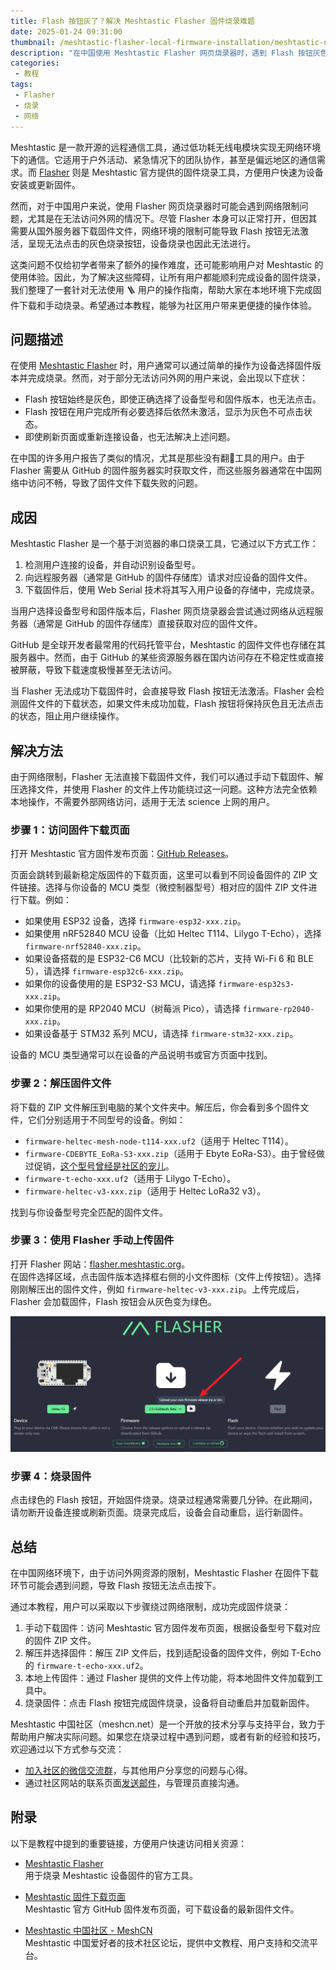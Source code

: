 ```yaml
---
title: Flash 按钮灰了？解决 Meshtastic Flasher 固件烧录难题
date: 2025-01-24 09:31:00
thumbnail: /meshtastic-flasher-local-firmware-installation/meshtastic-new-flasher-ui-screenshot-grey-flash-button-wide.webp
description: "在中国使用 Meshtastic Flasher 网页烧录器时，遇到 Flash 按钮灰色无法点击的问题怎么办？本篇教程将带你了解问题成因，并提供绕过网络限制的手动固件烧录方法，让你的设备秒变好用。"
categories:
 - 教程
tags:
 - Flasher
 - 烧录
 - 网络
---
```


Meshtastic 是一款开源的远程通信工具，通过低功耗无线电模块实现无网络环境下的通信。它适用于户外活动、紧急情况下的团队协作，甚至是偏远地区的通信需求。而 [Flasher](https://flasher.meshtastic.org/) 则是 Meshtastic 官方提供的固件烧录工具，方便用户快速为设备安装或更新固件。

然而，对于中国用户来说，使用 Flasher 网页烧录器时可能会遇到网络限制问题，尤其是在无法访问外网的情况下。尽管 Flasher 本身可以正常打开，但因其需要从国外服务器下载固件文件，网络环境的限制可能导致 Flash 按钮无法激活，呈现无法点击的灰色烧录按钮，设备烧录也因此无法进行。

这类问题不仅给初学者带来了额外的操作难度，还可能影响用户对 Meshtastic 的使用体验。因此，为了解决这些障碍，让所有用户都能顺利完成设备的固件烧录，我们整理了一套针对无法使用 🪜 用户的操作指南，帮助大家在本地环境下完成固件下载和手动烧录。希望通过本教程，能够为社区用户带来更便捷的操作体验。

## 问题描述

在使用 [Meshtastic Flasher](https://flasher.meshtastic.org) 时，用户通常可以通过简单的操作为设备选择固件版本并完成烧录。然而，对于部分无法访问外网的用户来说，会出现以下症状：
- Flash 按钮始终是灰色，即使正确选择了设备型号和固件版本，也无法点击。
- Flash 按钮在用户完成所有必要选择后依然未激活，显示为灰色不可点击状态。
- 即使刷新页面或重新连接设备，也无法解决上述问题。

在中国的许多用户报告了类似的情况，尤其是那些没有翻🧱工具的用户。由于 Flasher 需要从 GitHub 的固件服务器实时获取文件，而这些服务器通常在中国网络中访问不畅，导致了固件文件下载失败的问题。

## 成因

Meshtastic Flasher 是一个基于浏览器的串口烧录工具，它通过以下方式工作：
1. 检测用户连接的设备，并自动识别设备型号。
2. 向远程服务器（通常是 GitHub 的固件存储库）请求对应设备的固件文件。
3. 下载固件后，使用 Web Serial 技术将其写入用户设备的存储中，完成烧录。

当用户选择设备型号和固件版本后，Flasher 网页烧录器会尝试通过网络从远程服务器（通常是 GitHub 的固件存储库）直接获取对应的固件文件。

GitHub 是全球开发者最常用的代码托管平台，Meshtastic 的固件文件也存储在其服务器中。然而，由于 GitHub 的某些资源服务器在国内访问存在不稳定性或直接被屏蔽，导致下载速度极慢甚至无法访问。

当 Flasher 无法成功下载固件时，会直接导致 Flash 按钮无法激活。Flasher 会检测固件文件的下载状态，如果文件未成功加载，Flash 按钮将保持灰色且无法点击的状态，阻止用户继续操作。

## 解决方法

由于网络限制，Flasher 无法直接下载固件文件，我们可以通过手动下载固件、解压选择文件，并使用 Flasher 的文件上传功能绕过这一问题。这种方法完全依赖本地操作，不需要外部网络访问，适用于无法 science 上网的用户。

### 步骤 1：访问固件下载页面

打开 Meshtastic 官方固件发布页面：[GitHub Releases](https://github.com/meshtastic/firmware/releases/latest)。

页面会跳转到最新稳定版固件的下载页面，这里可以看到不同设备固件的 ZIP 文件链接。选择与你设备的 MCU 类型（微控制器型号）相对应的固件 ZIP 文件进行下载。例如：
- 如果使用 ESP32 设备，选择 `firmware-esp32-xxx.zip`。
- 如果使用 nRF52840 MCU 设备（比如 Heltec T114、Lilygo T-Echo），选择 `firmware-nrf52840-xxx.zip`。
- 如果设备搭载的是 ESP32-C6 MCU（比较新的芯片，支持 Wi-Fi 6 和 BLE 5），请选择 `firmware-esp32c6-xxx.zip`。
- 如果你的设备使用的是 ESP32-S3 MCU，请选择 `firmware-esp32s3-xxx.zip`。
- 如果你使用的是 RP2040 MCU（树莓派 Pico），请选择 `firmware-rp2040-xxx.zip`。
- 如果设备基于 STM32 系列 MCU，请选择 `firmware-stm32-xxx.zip`。

设备的 MCU 类型通常可以在设备的产品说明书或官方页面中找到。

### 步骤 2：解压固件文件  
将下载的 ZIP 文件解压到电脑的某个文件夹中。解压后，你会看到多个固件文件，它们分别适用于不同型号的设备。例如：
- `firmware-heltec-mesh-node-t114-xxx.uf2`（适用于 Heltec T114）。  
- `firmware-CDEBYTE_EoRa-S3-xxx.zip`（适用于 Ebyte EoRa-S3）。由于曾经做过促销，[这个型号曾经是社区的宠儿](/announcement-ebyte-out-stock-70-people-community/#趣闻：Ebyte-的-EoRa-S3-被「买到断货」/)。
- `firmware-t-echo-xxx.uf2`（适用于 Lilygo T-Echo）。
- `firmware-heltec-v3-xxx.zip`（适用于 Heltec LoRa32 v3）。 

找到与你设备型号完全匹配的固件文件。

### 步骤 3：使用 Flasher 手动上传固件  
打开 Flasher 网站：[flasher.meshtastic.org](https://flasher.meshtastic.org)。  
在固件选择区域，点击固件版本选择框右侧的小文件图标（文件上传按钮）。选择刚刚解压出的固件文件，例如 `firmware-heltec-v3-xxx.zip`。上传完成后，Flasher 会加载固件，Flash 按钮会从灰色变为绿色。

![点击固件版本选择框右侧的小文件图标（文件上传按钮）](./meshtastic-flasher-local-firmware-installation/meshtastic-flasher-upload-your-own-firmware-release-zip-bin.webp)

### 步骤 4：烧录固件  
点击绿色的 Flash 按钮，开始固件烧录。烧录过程通常需要几分钟。在此期间，请勿断开设备连接或刷新页面。烧录完成后，设备会自动重启，运行新固件。

## 总结

在中国网络环境下，由于访问外网资源的限制，Meshtastic Flasher 在固件下载环节可能会遇到问题，导致 Flash 按钮无法点击按下。

通过本教程，用户可以采取以下步骤绕过网络限制，成功完成固件烧录：
1. 手动下载固件：访问 Meshtastic 官方固件发布页面，根据设备型号下载对应的固件 ZIP 文件。
2. 解压并选择固件：解压 ZIP 文件后，找到适配设备的固件文件，例如 T-Echo 的 `firmware-t-echo-xxx.uf2`。
3. 本地上传固件：通过 Flasher 提供的文件上传功能，将本地固件文件加载到工具中。
4. 烧录固件：点击 Flash 按钮完成固件烧录，设备将自动重启并加载新固件。

Meshtastic 中国社区（meshcn.net）是一个开放的技术分享与支持平台，致力于帮助用户解决实际问题。如果您在烧录过程中遇到问题，或者有新的经验和技巧，欢迎通过以下方式参与交流：
- [加入社区的微信交流群](/contact/)，与其他用户分享您的问题与心得。
- 通过社区网站的联系页面[发送邮件](/contact/)，与管理员直接沟通。

## 附录

以下是教程中提到的重要链接，方便用户快速访问相关资源：

- [Meshtastic Flasher](https://flasher.meshtastic.org)  
  用于烧录 Meshtastic 设备固件的官方工具。

- [Meshtastic 固件下载页面](https://github.com/meshtastic/firmware/releases/latest)  
  Meshtastic 官方 GitHub 固件发布页面，可下载设备的最新固件文件。

- [Meshtastic 中国社区 - MeshCN](https://meshcn.net)  
  Meshtastic 中国爱好者的技术社区论坛，提供中文教程、用户支持和交流平台。
